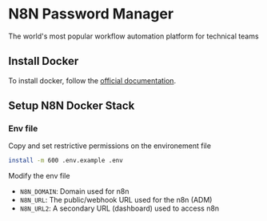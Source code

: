 # N8N Password Manager

The world's most popular workflow automation platform for technical teams

## Install Docker

To install docker, follow the [official documentation](https://docs.docker.com/engine/install/).

## Setup N8N Docker Stack

### Env file

Copy and set restrictive permissions on the environement file

```bash
install -m 600 .env.example .env
```

Modify the env file

* `N8N_DOMAIN`: Domain used for n8n
* `N8N_URL`: The public/webhook URL used for the n8n (ADM)
* `N8N_URL2`: A secondary URL (dashboard) used to access n8n
